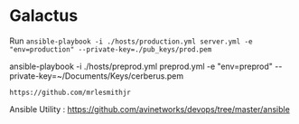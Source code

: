 # Galactus

Run `ansible-playbook -i ./hosts/production.yml server.yml -e "env=production" --private-key=./pub_keys/prod.pem`

ansible-playbook -i ./hosts/preprod.yml  preprod.yml   -e "env=preprod" --private-key=~/Documents/Keys/cerberus.pem

`https://github.com/mrlesmithjr`

Ansible Utility : https://github.com/avinetworks/devops/tree/master/ansible
